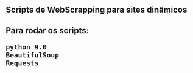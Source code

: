 <h2> Scripts de WebScrapping para sites dinâmicos <h2>
 Para rodar os scripts:
  
  ```
  python 9.0
  BeautifulSoup
  Requests
  ```
